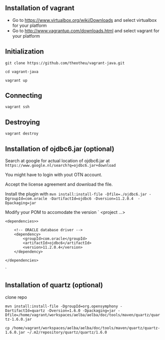 Installation of vagrant
-----------------------
- Go to https://www.virtualbox.org/wiki/Downloads and select virtualbox for your platform
- Go to http://www.vagrantup.com/downloads.html and select vagrant for your platform


Initialization
--------------
`git clone https://github.com/theotheu/vagrant-java.git`

`cd vagrant-java`

`vagrant up`

Connecting
----------
`vagrant ssh`

Destroying
----------
`vagrant destroy`


Installation of ojdbc6.jar (optional)
--------------------------

Search at google for actual location of ojdbc6.jar at ```https://www.google.nl/search?q=ojdbc6.jar+download```

You might have to login with yout OTN account.

Accept the license agreement and download the file.

Install the plugin with
`mvn install:install-file -Dfile=./ojdbc6.jar -DgroupId=com.oracle -DartifactId=ojdbc6 -Dversion=11.2.0.4  -Dpackaging=jar`

Modify your POM to accomodate the version
`
<project ...>
 
	<dependencies>>
 
		<!-- ORACLE database driver -->
		<dependency>
			<groupId>com.oracle</groupId>
			<artifactId>ojdbc6</artifactId>
			<version>11.2.0.4</version>
		</dependency>
 
	</dependencies>
</project>
`

Installation of quartz (optional)
--------------------------------
clone repo

`mvn install:install-file -DgroupId=org.opensymphony -DartifactId=quartz -Dversion=1.6.0 -Dpackaging=jar -Dfile=/home/vagrant/workspaces/aelba/aelba/doc/tools/maven/quartz/quartz-1.6.0.jar`

`cp /home/vagrant/workspaces/aelba/aelba/doc/tools/maven/quartz/quartz-1.6.0.jar ~/.m2/repository/quartz/quartz/1.6.0`
